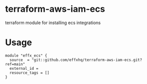 
# terraform-aws-iam-ecs

terraform module for installing ecs integrations

# Usage

```hcl
module "effx_ecs" {
  source  = "git::github.com/effxhq/terraform-aws-iam-ecs.git?ref=main"
  external_id = 
  resource_tags = []
}
```
